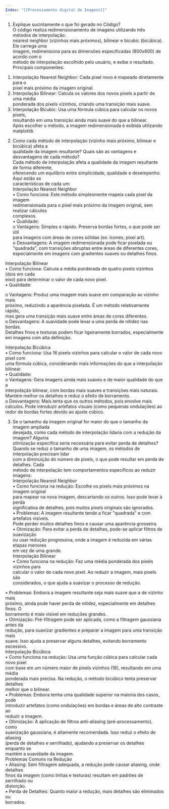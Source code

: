 ```yaml
---
Index: "[[Processamento digital de Imagens]]"
---
```

1) Explique sucintamente o que foi gerado no Código?  
O código realiza redimensionamento de imagens utilizando três métodos de interpolação:  
nearest neighbor (vizinhos mais próximos), bilinear e bicubic (bicúbica). Ele carrega uma  
imagem, redimensiona para as dimensões especificadas (800x600) de acordo com o  
método de interpolação escolhido pelo usuário, e exibe o resultado.  
Principais componentes:  
1. Interpolação Nearest Neighbor: Cada pixel novo é mapeado diretamente para o  
pixel mais próximo da imagem original.  
2. Interpolação Bilinear: Calcula os valores dos novos pixels a partir de uma média  
ponderada dos pixels vizinhos, criando uma transição mais suave.  
3. Interpolação Bicubic: Usa uma fórmula cúbica para calcular os novos pixels,  
resultando em uma transição ainda mais suave do que a bilinear.  
Após escolher o método, a imagem redimensionada é exibida utilizando matplotlib  
2) Como cada método de interpolação (vizinho mais próximo, bilinear e bicúbica) afeta a  
qualidade da imagem resultante? Quais são as vantagens e desvantagens de cada método?  
Cada método de interpolação afeta a qualidade da imagem resultante de forma diferente,  
oferecendo um equilíbrio entre simplicidade, qualidade e desempenho. Aqui estão as  
características de cada um:  
Interpolação Nearest Neighbor  
• Como funciona: Este método simplesmente mapeia cada pixel da imagem  
redimensionada para o pixel mais próximo da imagem original, sem realizar cálculos  
complexos.  
• Qualidade:  
o Vantagens: Simples e rápido. Preserva bordas fortes, o que pode ser útil  
para imagens com áreas de cores sólidas (ex: ícones, pixel art).  
o Desvantagens: A imagem redimensionada pode ficar pixelada ou  
"quadrada", com transições abruptas entre áreas de diferentes cores,  
especialmente em imagens com gradientes suaves ou detalhes finos.

Interpolação Bilinear  
• Como funciona: Calcula a média ponderada de quatro pixels vizinhos (dois em cada  
eixo) para determinar o valor de cada novo pixel.  
• Qualidade:

o Vantagens: Produz uma imagem mais suave em comparação ao vizinho mais  
próximo, reduzindo a aparência pixelada. É um método relativamente rápido,  
mas gera uma transição mais suave entre áreas de cores diferentes.  
o Desvantagens: A suavidade pode levar a uma perda de nitidez nas bordas.  
Detalhes finos e texturas podem ficar ligeiramente borrados, especialmente  
em imagens com alta definição.

Interpolação Bicúbica  
• Como funciona: Usa 16 pixels vizinhos para calcular o valor de cada novo pixel com  
uma fórmula cúbica, considerando mais informações do que a interpolação bilinear.  
• Qualidade:  
o Vantagens: Gera imagens ainda mais suaves e de maior qualidade do que a  
interpolação bilinear, com bordas mais suaves e transições mais naturais.  
Mantém melhor os detalhes e reduz o efeito de borramento.  
o Desvantagens: Mais lenta que os outros métodos, pois envolve mais  
cálculos. Pode introduzir artefatos visuais (como pequenas ondulações) ao  
redor de bordas fortes devido ao ajuste cúbico.

3) Se o tamanho da imagem original for maior do que o tamanho da imagem ampliada  
desejada, como cada método de interpolação lidaria com a redução da imagem? Alguma  
otimização específica seria necessária para evitar perda de detalhes?  
Quando se reduz o tamanho de uma imagem, os métodos de interpolação precisam lidar  
com a diminuição do número de pixels, o que pode resultar em perda de detalhes. Cada  
método de interpolação tem comportamentos específicos ao reduzir imagens:  
Interpolação Nearest Neighbor  
• Como funciona na redução: Escolhe os pixels mais próximos na imagem original  
para mapear na nova imagem, descartando os outros. Isso pode levar à perda  
significativa de detalhes, pois muitos pixels originais são ignorados.  
• Problemas: A imagem resultante tende a ficar "quadrada" e com artefatos visíveis.  
Pode perder muitos detalhes finos e causar uma aparência grosseira.  
• Otimização: Para evitar a perda de detalhes, pode-se aplicar filtros de suavização  
ou usar redução progressiva, onde a imagem é reduzida em várias etapas menores  
em vez de uma grande.  
Interpolação Bilinear  
• Como funciona na redução: Faz uma média ponderada dos pixels vizinhos para  
calcular o valor de cada novo pixel. Ao reduzir a imagem, mais pixels são  
considerados, o que ajuda a suavizar o processo de redução.

• Problemas: Embora a imagem resultante seja mais suave que a de vizinho mais  
próximo, ainda pode haver perda de nitidez, especialmente em detalhes finos. O  
borramento é mais visível em reduções grandes.  
• Otimização: Pré-filtragem pode ser aplicada, como a filtragem gaussiana antes da  
redução, para suavizar gradientes e preparar a imagem para uma transição mais  
suave. Isso ajuda a preservar alguns detalhes, evitando borramento excessivo.  
Interpolação Bicúbica  
• Como funciona na redução: Usa uma função cúbica para calcular cada novo pixel  
com base em um número maior de pixels vizinhos (16), resultando em uma média  
ponderada mais precisa. Na redução, o método bicúbico tenta preservar detalhes  
melhor que o bilinear.  
• Problemas: Embora tenha uma qualidade superior na maioria dos casos, pode  
introduzir artefatos (como ondulações) em bordas e áreas de alto contraste ao  
reduzir a imagem.  
• Otimização: A aplicação de filtros anti-aliasing (pré-processamento), como  
suavização gaussiana, é altamente recomendada. Isso reduz o efeito de aliasing  
(perda de detalhes e serrilhado), ajudando a preservar os detalhes enquanto se  
mantém a suavidade da imagem.  
Problemas Comuns na Redução  
• Aliasing: Sem filtragem adequada, a redução pode causar aliasing, onde detalhes  
finos da imagem (como linhas e texturas) resultam em padrões de serrilhado ou  
distorção.  
• Perda de Detalhes: Quanto maior a redução, mais detalhes são eliminados ou  
borrados.
